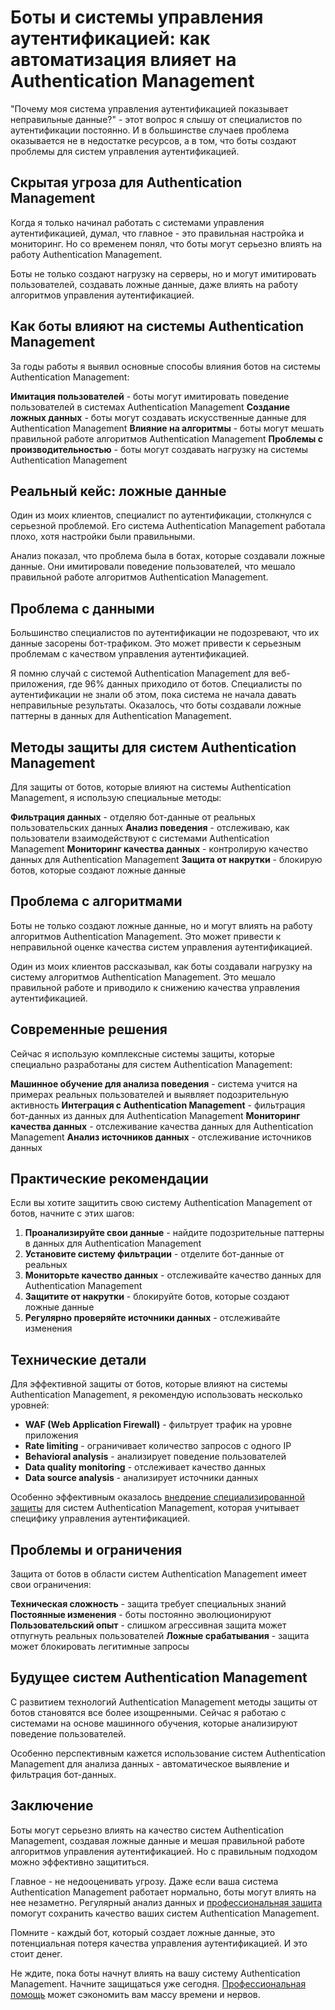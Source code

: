 # Боты и системы управления аутентификацией: как автоматизация влияет на Authentication Management

"Почему моя система управления аутентификацией показывает неправильные данные?" - этот вопрос я слышу от специалистов по аутентификации постоянно. И в большинстве случаев проблема оказывается не в недостатке ресурсов, а в том, что боты создают проблемы для систем управления аутентификацией.

## Скрытая угроза для Authentication Management

Когда я только начинал работать с системами управления аутентификацией, думал, что главное - это правильная настройка и мониторинг. Но со временем понял, что боты могут серьезно влиять на работу Authentication Management.

Боты не только создают нагрузку на серверы, но и могут имитировать пользователей, создавать ложные данные, даже влиять на работу алгоритмов управления аутентификацией.

## Как боты влияют на системы Authentication Management

За годы работы я выявил основные способы влияния ботов на системы Authentication Management:

**Имитация пользователей** - боты могут имитировать поведение пользователей в системах Authentication Management
**Создание ложных данных** - боты могут создавать искусственные данные для Authentication Management
**Влияние на алгоритмы** - боты могут мешать правильной работе алгоритмов Authentication Management
**Проблемы с производительностью** - боты могут создавать нагрузку на системы Authentication Management

## Реальный кейс: ложные данные

Один из моих клиентов, специалист по аутентификации, столкнулся с серьезной проблемой. Его система Authentication Management работала плохо, хотя настройки были правильными.

Анализ показал, что проблема была в ботах, которые создавали ложные данные. Они имитировали поведение пользователей, что мешало правильной работе алгоритмов Authentication Management.

## Проблема с данными

Большинство специалистов по аутентификации не подозревают, что их данные засорены бот-трафиком. Это может привести к серьезным проблемам с качеством управления аутентификацией.

Я помню случай с системой Authentication Management для веб-приложения, где 96% данных приходило от ботов. Специалисты по аутентификации не знали об этом, пока система не начала давать неправильные результаты. Оказалось, что боты создавали ложные паттерны в данных для Authentication Management.

## Методы защиты для систем Authentication Management

Для защиты от ботов, которые влияют на системы Authentication Management, я использую специальные методы:

**Фильтрация данных** - отделяю бот-данные от реальных пользовательских данных
**Анализ поведения** - отслеживаю, как пользователи взаимодействуют с системами Authentication Management
**Мониторинг качества данных** - контролирую качество данных для Authentication Management
**Защита от накрутки** - блокирую ботов, которые создают ложные данные

## Проблема с алгоритмами

Боты не только создают ложные данные, но и могут влиять на работу алгоритмов Authentication Management. Это может привести к неправильной оценке качества систем управления аутентификацией.

Один из моих клиентов рассказывал, как боты создавали нагрузку на систему алгоритмов Authentication Management. Это мешало правильной работе и приводило к снижению качества управления аутентификацией.

## Современные решения

Сейчас я использую комплексные системы защиты, которые специально разработаны для систем Authentication Management:

**Машинное обучение для анализа поведения** - система учится на примерах реальных пользователей и выявляет подозрительную активность
**Интеграция с Authentication Management** - фильтрация бот-данных из данных для Authentication Management
**Мониторинг качества данных** - отслеживание качества данных для Authentication Management
**Анализ источников данных** - отслеживание источников данных

## Практические рекомендации

Если вы хотите защитить свою систему Authentication Management от ботов, начните с этих шагов:

1. **Проанализируйте свои данные** - найдите подозрительные паттерны в данных для Authentication Management
2. **Установите систему фильтрации** - отделите бот-данные от реальных
3. **Мониторьте качество данных** - отслеживайте качество данных для Authentication Management
4. **Защитите от накрутки** - блокируйте ботов, которые создают ложные данные
5. **Регулярно проверяйте источники данных** - отслеживайте изменения

## Технические детали

Для эффективной защиты от ботов, которые влияют на системы Authentication Management, я рекомендую использовать несколько уровней:

- **WAF (Web Application Firewall)** - фильтрует трафик на уровне приложения
- **Rate limiting** - ограничивает количество запросов с одного IP
- **Behavioral analysis** - анализирует поведение пользователей
- **Data quality monitoring** - отслеживает качество данных
- **Data source analysis** - анализирует источники данных

Особенно эффективным оказалось [внедрение специализированной защиты](https://progaem.com/ustanovka-antibота-usluga-po-zashhite-ot-botов-vashih-sajtов-na-различных-cms-системах.html) для систем Authentication Management, которая учитывает специфику управления аутентификацией.

## Проблемы и ограничения

Защита от ботов в области систем Authentication Management имеет свои ограничения:

**Техническая сложность** - защита требует специальных знаний
**Постоянные изменения** - боты постоянно эволюционируют
**Пользовательский опыт** - слишком агрессивная защита может отпугнуть реальных пользователей
**Ложные срабатывания** - защита может блокировать легитимные запросы

## Будущее систем Authentication Management

С развитием технологий Authentication Management методы защиты от ботов становятся все более изощренными. Сейчас я работаю с системами на основе машинного обучения, которые анализируют поведение пользователей.

Особенно перспективным кажется использование систем Authentication Management для анализа данных - автоматическое выявление и фильтрация бот-данных.

## Заключение

Боты могут серьезно влиять на качество систем Authentication Management, создавая ложные данные и мешая правильной работе алгоритмов управления аутентификацией. Но с правильным подходом можно эффективно защититься.

Главное - не недооценивать угрозу. Даже если ваша система Authentication Management работает нормально, боты могут влиять на нее незаметно. Регулярный анализ данных и [профессиональная защита](https://progaem.com/ustanovka-antibота-usluga-po-zashhite-ot-botов-vashih-sajtов-na-различных-cms-системах.html) помогут сохранить качество ваших систем Authentication Management.

Помните - каждый бот, который создает ложные данные, это потенциальная потеря качества управления аутентификацией. И это стоит денег.

Не ждите, пока боты начнут влиять на вашу систему Authentication Management. Начните защищаться уже сегодня. [Профессиональная помощь](https://progaem.com/ustanovka-antibота-usluga-po-zashhite-ot-botов-vashih-sajtов-na-различных-cms-системах.html) может сэкономить вам массу времени и нервов.
